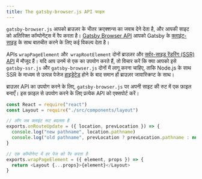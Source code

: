```yaml
---
title: The gatsby-browser.js API फाइल
---
```


`gatsby-browser.js` आपको ब्राउज़र के भीतर क्रएक्शन्स का जवाब देने देता है, और आपकी साइट को अतिरिक्त कॉम्पोनेंट्स में  रैप करता है। [Gatsby Browser API](/docs/browser-apis) आपको Gatsby के [क्लाइंट-साइड](/docs/glossary#client-side) के साथ बातचीत करने के लिए कई विकल्प देता है।

APIs `wrapPageElement` और` wrapRootElement` दोनों ब्राउज़र और [सर्वर-साइड रेंडरिंग (SSR) API](/docs/ssr-apis) में मौजूद हैं। यदि आप उनमें से एक का उपयोग करते हैं, तो विचार करें कि क्या आपको इसे `gatsby-ssr.js` और `gatsby-browser.js` दोनों में लागू करना चाहिए, ताकि Node.js के साथ SSR के माध्यम से उत्पन्न पेजेज [हाइड्रेटेड](/docs/glossary#hydration) होने के बाद समान हों ब्राउज़र जावास्क्रिप्ट के साथ।

ब्राउज़र API का उपयोग करने के लिए, `gatsby-browser.js` पर अपनी साइट की रुट में एक फ़ाइल बनाएँ। इस फ़ाइल से उपयोग करने के लिए प्रत्येक API को एक्सपोर्ट करें।

```jsx:title=gatsby-browser.js
const React = require("react")
const Layout = require("./src/components/layout")

// लॉग जब क्लाइंट रूट बदलता है
exports.onRouteUpdate = ({ location, prevLocation }) => {
  console.log("new pathname", location.pathname)
  console.log("old pathname", prevLocation ? prevLocation.pathname : null)
}

// एक कॉम्पोनेन्ट में हर पेज को रैप करता है
exports.wrapPageElement = ({ element, props }) => {
  return <Layout {...props}>{element}</Layout>
}
```
